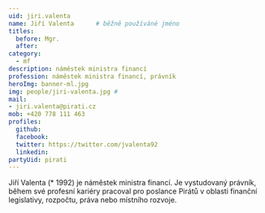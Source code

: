 ```yaml
---
uid: jiri.valenta
name: Jiří Valenta  	# běžně používáné jméno
titles:
  before: Mgr.
  after:
category:
  - mf
description: náměstek ministra financí
profession: náměstek ministra financí, právník
heroImg: banner-ml.jpg
img: people/jiri-valenta.jpg # 
mail:
- jiri.valenta@pirati.cz
mob: +420 778 111 463
profiles:
  github:
  facebook: 
  twitter: https://twitter.com/jvalenta92
  linkedin:
partyUid: pirati
---
```



Jiří Valenta (* 1992) je náměstek ministra financí. Je vystudovaný právník, během své profesní kariéry pracoval pro poslance Pirátů v oblasti finanční legislativy, rozpočtu, práva nebo místního rozvoje.  
